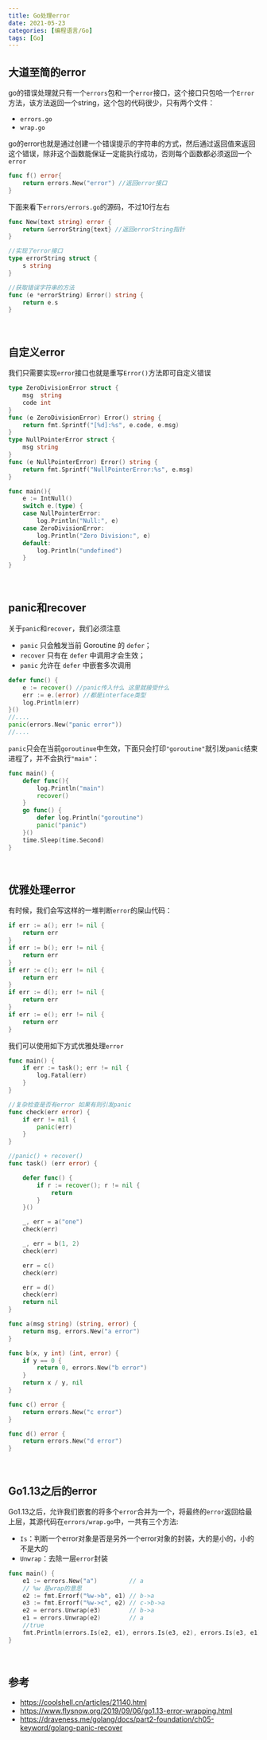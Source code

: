 ```yaml
---
title: Go处理error
date: 2021-05-23
categories: [编程语言/Go]
tags: [Go]
---
```


## 大道至简的error

go的错误处理就只有一个`errors`包和一个`error`接口，这个接口只包哈一个`Error`方法，该方法返回一个string，这个包的代码很少，只有两个文件：

- `errors.go`
- `wrap.go`

go的error也就是通过创建一个错误提示的字符串的方式，然后通过返回值来返回这个错误，除非这个函数能保证一定能执行成功，否则每个函数都必须返回一个`error`

```go
func f() error{
	return errors.New("error") //返回error接口
}
```

下面来看下`errors/errors.go`的源码，不过10行左右

```go
func New(text string) error {
	return &errorString{text} //返回errorString指针
}

//实现了error接口
type errorString struct {
	s string
}

//获取错误字符串的方法
func (e *errorString) Error() string {
	return e.s
}
```

​     

## 自定义error

我们只需要实现`error`接口也就是重写`Error()`方法即可自定义错误

```go
type ZeroDivisionError struct {
	msg  string
	code int
}
func (e ZeroDivisionError) Error() string {
	return fmt.Sprintf("[%d]:%s", e.code, e.msg)
}
type NullPointerError struct {
	msg string
}
func (e NullPointerError) Error() string {
	return fmt.Sprintf("NullPointerError:%s", e.msg)
}

func main(){
    e := IntNull()
	switch e.(type) {
	case NullPointerError:
		log.Println("Null:", e)
	case ZeroDivisionError:
		log.Println("Zero Division:", e)
	default:
		log.Println("undefined")
	}
}
```

​    

## panic和recover

关于`panic`和`recover`，我们必须注意

- `panic` 只会触发当前 Goroutine 的 `defer`；
- `recover` 只有在 `defer` 中调用才会生效；
- `panic` 允许在 `defer` 中嵌套多次调用

```go
defer func() {
    e := recover() //panic传入什么 这里就接受什么
    err := e.(error) //都是interface类型
    log.Println(err)
}()
//....
panic(errors.New("panic error"))
//....
```

`panic`只会在当前`goroutinue`中生效，下面只会打印`"goroutine"`就引发`panic`结束进程了，并不会执行`"main"`：

```go
func main() {
    defer func(){
        log.Println("main")
        recover()
    }
	go func() {
		defer log.Println("goroutine")
		panic("panic")
	}()
	time.Sleep(time.Second)
}
```

​    

## 优雅处理error

有时候，我们会写这样的一堆判断`error`的屎山代码：

```go
if err := a(); err != nil {
    return err
}
if err := b(); err != nil {
    return err
}
if err := c(); err != nil {
    return err
}
if err := d(); err != nil {
    return err
}
if err := e(); err != nil {
    return err
}
```

我们可以使用如下方式优雅处理`error`

```go
func main() {
	if err := task(); err != nil {
		log.Fatal(err)
	}
}

//复杂检查是否有error 如果有则引发panic
func check(err error) {
	if err != nil {
		panic(err)
	}
}

//panic() + recover()
func task() (err error) {

	defer func() {
		if r := recover(); r != nil {
			return
		}
	}()

	_, err = a("one")
	check(err)

	_, err = b(1, 2)
	check(err)

	err = c()
	check(err)

	err = d()
	check(err)
	return nil
}

func a(msg string) (string, error) {
	return msg, errors.New("a error")
}

func b(x, y int) (int, error) {
	if y == 0 {
		return 0, errors.New("b error")
	}
	return x / y, nil
}

func c() error {
	return errors.New("c error")
}

func d() error {
	return errors.New("d error")
}
```

​    

## Go1.13之后的error

Go1.13之后，允许我们嵌套的将多个`error`合并为一个，将最终的`error`返回给最上层，其源代码在`errors/wrap.go`中，一共有三个方法: 

- `Is`：判断一个error对象是否是另外一个error对象的封装，大的是小的，小的不是大的
- `Unwrap`：去除一层`error`封装

```go
func main() {
	e1 := errors.New("a") 		  // a
	// %w 是wrap的意思
	e2 := fmt.Errorf("%w->b", e1) // b->a
	e3 := fmt.Errorf("%w->c", e2) // c->b->a
	e2 = errors.Unwrap(e3)        // b->a
	e1 = errors.Unwrap(e2)        // a
    //true
	fmt.Println(errors.Is(e2, e1), errors.Is(e3, e2), errors.Is(e3, e1))
}
```

​      

## 参考

- https://coolshell.cn/articles/21140.html
- https://www.flysnow.org/2019/09/06/go1.13-error-wrapping.html
- https://draveness.me/golang/docs/part2-foundation/ch05-keyword/golang-panic-recover